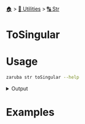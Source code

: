 <!--startTocHeader-->
[🏠](../../README.md) > [🔧 Utilities](../README.md) > [🔠 Str](README.md)
# ToSingular
<!--endTocHeader-->

# Usage

<!--startCode-->
```bash
zaruba str toSingular --help
```
 
<details>
<summary>Output</summary>
 
```````
Turn string into singular

Usage:
  zaruba str toSingular <string> [flags]

Flags:
  -h, --help   help for toSingular
```````
</details>
<!--endCode-->

# Examples


<!--startTocSubtopic-->

<!--endTocSubtopic-->